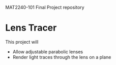 MAT2240-101 Final Project repository

# Lens Tracer
This project will 
- Allow adjustable parabolic lenses
- Render light traces through the lens on a plane
